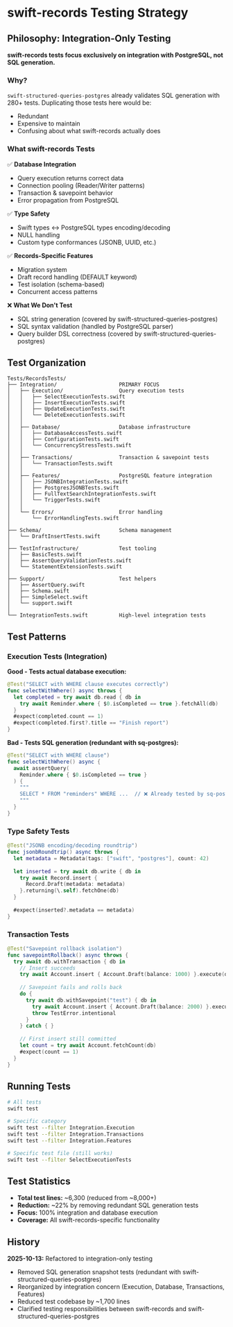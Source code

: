 # swift-records Testing Strategy

## Philosophy: Integration-Only Testing

**swift-records tests focus exclusively on integration with PostgreSQL, not SQL generation.**

### Why?

`swift-structured-queries-postgres` already validates SQL generation with 280+ tests. Duplicating those tests here would be:
- Redundant
- Expensive to maintain
- Confusing about what swift-records actually does

### What swift-records Tests

✅ **Database Integration**
- Query execution returns correct data
- Connection pooling (Reader/Writer patterns)
- Transaction & savepoint behavior
- Error propagation from PostgreSQL

✅ **Type Safety**
- Swift types ↔ PostgreSQL types encoding/decoding
- NULL handling
- Custom type conformances (JSONB, UUID, etc.)

✅ **Records-Specific Features**
- Migration system
- Draft record handling (DEFAULT keyword)
- Test isolation (schema-based)
- Concurrent access patterns

❌ **What We Don't Test**
- SQL string generation (covered by swift-structured-queries-postgres)
- SQL syntax validation (handled by PostgreSQL parser)
- Query builder DSL correctness (covered by swift-structured-queries-postgres)

## Test Organization

```
Tests/RecordsTests/
├── Integration/                    PRIMARY FOCUS
│   ├── Execution/                  Query execution tests
│   │   ├── SelectExecutionTests.swift
│   │   ├── InsertExecutionTests.swift
│   │   ├── UpdateExecutionTests.swift
│   │   └── DeleteExecutionTests.swift
│   │
│   ├── Database/                   Database infrastructure
│   │   ├── DatabaseAccessTests.swift
│   │   ├── ConfigurationTests.swift
│   │   └── ConcurrencyStressTests.swift
│   │
│   ├── Transactions/               Transaction & savepoint tests
│   │   └── TransactionTests.swift
│   │
│   ├── Features/                   PostgreSQL feature integration
│   │   ├── JSONBIntegrationTests.swift
│   │   ├── PostgresJSONBTests.swift
│   │   ├── FullTextSearchIntegrationTests.swift
│   │   └── TriggerTests.swift
│   │
│   └── Errors/                     Error handling
│       └── ErrorHandlingTests.swift
│
├── Schema/                         Schema management
│   └── DraftInsertTests.swift
│
├── TestInfrastructure/             Test tooling
│   ├── BasicTests.swift
│   ├── AssertQueryValidationTests.swift
│   └── StatementExtensionTests.swift
│
├── Support/                        Test helpers
│   ├── AssertQuery.swift
│   ├── Schema.swift
│   ├── SimpleSelect.swift
│   └── support.swift
│
└── IntegrationTests.swift          High-level integration tests
```

## Test Patterns

### Execution Tests (Integration)

**Good - Tests actual database execution:**
```swift
@Test("SELECT with WHERE clause executes correctly")
func selectWithWhere() async throws {
  let completed = try await db.read { db in
    try await Reminder.where { $0.isCompleted == true }.fetchAll(db)
  }
  #expect(completed.count == 1)
  #expect(completed.first?.title == "Finish report")
}
```

**Bad - Tests SQL generation (redundant with sq-postgres):**
```swift
@Test("SELECT with WHERE clause") 
func selectWithWhere() async {
  await assertQuery(
    Reminder.where { $0.isCompleted == true }
  ) {
    """
    SELECT * FROM "reminders" WHERE ...  // ❌ Already tested by sq-postgres
    """
  }
}
```

### Type Safety Tests

```swift
@Test("JSONB encoding/decoding roundtrip")
func jsonbRoundtrip() async throws {
  let metadata = Metadata(tags: ["swift", "postgres"], count: 42)
  
  let inserted = try await db.write { db in
    try await Record.insert {
      Record.Draft(metadata: metadata)
    }.returning(\.self).fetchOne(db)
  }
  
  #expect(inserted?.metadata == metadata)
}
```

### Transaction Tests

```swift
@Test("Savepoint rollback isolation")
func savepointRollback() async throws {
  try await db.withTransaction { db in
    // Insert succeeds
    try await Account.insert { Account.Draft(balance: 1000) }.execute(db)
    
    // Savepoint fails and rolls back
    do {
      try await db.withSavepoint("test") { db in
        try await Account.insert { Account.Draft(balance: 2000) }.execute(db)
        throw TestError.intentional
      }
    } catch { }
    
    // First insert still committed
    let count = try await Account.fetchCount(db)
    #expect(count == 1)
  }
}
```

## Running Tests

```bash
# All tests
swift test

# Specific category
swift test --filter Integration.Execution
swift test --filter Integration.Transactions
swift test --filter Integration.Features

# Specific test file (still works)
swift test --filter SelectExecutionTests
```

## Test Statistics

- **Total test lines:** ~6,300 (reduced from ~8,000+)
- **Reduction:** ~22% by removing redundant SQL generation tests
- **Focus:** 100% integration and database execution
- **Coverage:** All swift-records-specific functionality

## History

**2025-10-13:** Refactored to integration-only testing
- Removed SQL generation snapshot tests (redundant with swift-structured-queries-postgres)
- Reorganized by integration concern (Execution, Database, Transactions, Features)
- Reduced test codebase by ~1,700 lines
- Clarified testing responsibilities between swift-records and swift-structured-queries-postgres
